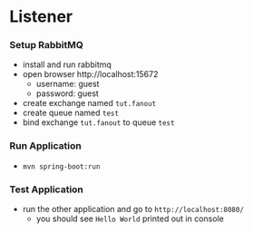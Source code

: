 # Listener
  
### Setup RabbitMQ
- install and run rabbitmq
- open browser http://localhost:15672
  - username: guest
  - password: guest
- create exchange named <code>tut.fanout</code>
- create queue named <code>test</code>
- bind exchange <code>tut.fanout</code> to queue <code>test</code>

### Run Application
- <code>mvn spring-boot:run</code>

### Test Application
- run the other application and go to <code>http://localhost:8080/</code>
  - you should see <code>Hello World</code> printed out in console
